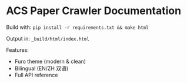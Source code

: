 # ACS Paper Crawler Documentation

Build with: `pip install -r requirements.txt && make html`

Output in: `_build/html/index.html`

Features:
- Furo theme (modern & clean)
- Bilingual (EN/ZH 双语)
- Full API reference


